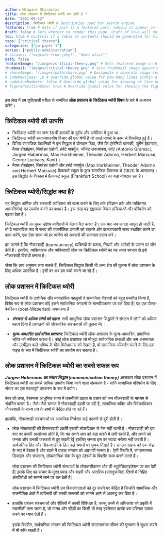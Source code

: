 ```yaml
---
author: Mragank Shandilya
title: लोक प्रशासन में क्रिटिकल थ्योरी क्या होती है ? 
date: "2021-04-12"
description: क्रिटिकल थ्योरी # Description used for search engine.
featured: true # Sets if post is a featured post, making it appear on the sidebar. A featured post won't be listed on the sidebar if it's the current page
draft: false # Sets whether to render this page. Draft of true will not be rendered.
toc: true # Controls if a table of contents should be generated for first-level links automatically.
tags: ["critical theory"]
categories: ["pa-paper-1"]
series: ["public-administration"]
# aliases: ["migrate-from-jekyl", "demo alias"]
math: false
featureImage: "/images/critical-theory.png" # Sets featured image on blog post.
thumbnail: "images/critical-theory.png" # Sets thumbnail image appearing inside card on homepage. I will keep it the same as featureImage.
# shareImage: "/images/path/share.png" # Designate a separate image for social media sharing.
# codeMaxLines: 10 # Override global value for how many lines within a code block before auto-collapsing.
# codeLineNumbers: false # Override global value for showing of line numbers within code block.
# figurePositionShow: true # Override global value for showing the figure label.
---
```


इस लेख में हम यूपीएससी परीक्षा से सम्बंधित <strong> लोक प्रशासन के क्रिटिकल थ्योरी विषय </strong> के बारे में अध्ययन करेंगे।

## क्रिटिकल थ्योरी की उत्पत्ति

* क्रिटिकल थ्योरी का जन्म 18 वीं शताब्दी के यूरोप और अमेरिका में हुआ था।
* क्रिटिकल थ्योरी समाजशास्त्रीय विचार की एक श्रेणी है जो कार्ल मार्क्स के काम से विकसित हुई है।
* विभिन्न सामाजिक वैज्ञानिकों ने इस सिद्धांत में योगदान दिया, जैसे कि एंटोनियो ग्राम्स्की, जुर्गेन हेबरमास, मैक्स होर्खाइमर, थियोडर एडोर्नो, हर्बर्ट मार्क्युज़, जॉर्जट लकसाक्स, कांट (Antonio Gramsci, Jurgen Habermas, Max Horkheimer, Theoder Adorno, Herbert Marcuse, Georgr Luckacs, Kant)।
* मैक्स होर्खाइमर, थियोडर एडोर्नो और हर्बर्ट मार्क्युज़ (Max Horkheimer, Theoder Adorno and Herbert Marcuse) फ्रैंकफर्ट स्कूल के कुछ सामाजिक विचारक थे (1920 के आसपास)। इस सिद्धांत के विकास में फ्रैंकफर्ट स्कूल (Frankfurt School) का बड़ा योगदान रहा है।


## क्रिटिकल थ्योरी/सिद्धांत क्या है?

यह सिद्धांत धार्मिक और सरकारी आधिपत्य को खत्म करने के लिए तर्क (विज्ञान तर्क और व्यक्तिगत आत्मनिर्णय) का उपयोग करने का पक्षधर है। इस तरह यह द्वंद्वात्मक विचार प्रक्रियाओं और परिवर्तन को बढ़ावा देता है।

क्रिटिकल थ्योरी का मुख्य उद्देश्य व्यक्तियों में चेतना पैदा करना है। एक बार जब जनता जागृत हो जाती है, तो वे स्वाभाविक रूप से राज्य की राजनीतिक प्रणाली को बदलने और कल्याणकारी राज्य स्थापित करने का काम करेंगे, एक ऐसा राज्य जो हर व्यक्ति को अवसरों की समानता प्रदान करे।

हम जानते हैं कि नौकरशाही (bureaucracy) व्यक्तियों के बजाय, नियमों और आदेशों के पालन पर जोर देती है। इसलिए, व्यक्तिपरक और व्यक्तिवादी सोच पर क्रिटिकल थ्योरी का यह ध्यान स्वभाव से इसे नौकरशाही विरोधी बनाता है।

जैसा कि आप अनुमान लगा सकते हैं, क्रिटिकल सिद्धांत किसी भी अन्य क्षेत्र की तुलना में लोक प्रशासन के लिए अधिक प्रासंगिक है। इसी पर अब हम चर्चा करने जा रहे हैं।


## लोक प्रशासन में क्रिटिकल थ्योरी 

क्रिटिकल थ्योरी के दार्शनिक और व्यावहारिक पहलुओं ने सामाजिक विज्ञानों को बहुत प्रभावित किया है, विशेष रूप से लोक प्रशासन को| इसने सार्वजनिक संगठनों के मानवीयकरण पर बल दिया है| यह एक पोस्ट-वेबरियन (post-Weberian) अवधारणा है।

* ***संरचना से अधिक लोगों को महत्व***: सभी आधुनिक लोक प्रशासन सिद्धांतों ने संगठन में लोगों को अधिक महत्व दिया है (संगठनों की औपचारिक संरचनाओं की तुलना में)। 

* ***मूल्य-आधारित सार्वजनिक प्रशासन***: क्रिटिकल थ्योरी लोक-प्रशासन के मूल्य-आधारित, प्रामाणिक चरित्र को स्वीकार करता है। कोई लोक प्रशाशक जो मौजूदा सार्वजनिक प्रथाओं और कम असमानता और उत्पीड़न वाले भविष्य के बीच विरोधाभास को देखता है, वो सामाजिक परिवर्तन करने के लिए एक गाइड के रूप में क्रिटिकल थ्योरी का उपयोग कर सकता है।


## लोक प्रशासन में क्रिटिकल थ्योरी का सबसे सफल रूप 

***<span class="mak-text-color">Jurgen Habermas का संचार सिद्धांत (communication theory)</span>*** आजकल लोक प्रशासन में क्रिटिकल थ्योरी का सबसे अधिक उपयोग किया जाने वाला संस्करण है - यानि सामाजिक परिवर्तन के लिए संचार का एक महत्वपूर्ण उपकरण के रूप में प्रयोग।

वेबर की तरह, हेबरमास आधुनिक राज्य में तकनीकी दक्षता के प्रसार को जन नौकरशाही के माध्यम से संदर्भित करता है। जैसे-जैसे समाज में नौकरशाही बढ़ती जा रही है, सामाजिक शक्ति और विवेकाधिकार नौकरशाही के राज्य तंत्र के हाथों में केंद्रित होते जा रहे हैं।

हालांकि, नौकरशाही संरचनाओं पर अत्यधिक निर्भरता कई कारणों से बुरी होती है।

* लोक नौकरशाही की विस्तारवादी प्रकर्ति इसकी लोकप्रियता से मेल नहीं खाती है। नौकरशाही की इस बात पर काफी आलोचना होती है, कि यह अपने आप को बड़ा करने में लगी रहती है, और अपने को जनता और उनकी जरूरतों से दूर रखती है| इसलिए जनता इस पर ज्यादा भरोसा नहीं करती है। सार्वजनिक हित और नौकरशाही के हित कई स्थानों पर पृथक दिखते हैं। संगठन ग्राहक को एक बोझ के रूप में देखता है और बदले में ग्राहक संगठन को अप्रभावी मानता है। ऐसी स्थिति में, संगठनात्मक डिजाइन और संचालन, लोकतांत्रिक सेवा के मूल उद्देश्यों के विपरीत काम करने लगते हैं। <br><br>
लोक प्रशासन की क्रिटिकल थ्योरी संस्थाओं के लोकतंत्रीकरण और डी-ब्यूरोक्रिटाइजेशन पर बल देती है| इसके लिए यह संचार के मुक्त प्रवाह और बाहरी और आंतरिक (पदानुक्रमित) रिश्तों में निहित अंतर्विरोधों को सामने लाने पर बल देती है|  <br><br>
लोक प्रशासन में क्रिटिकल थ्योरी उन विकलांगताओं को दूर करने पर केंद्रित है जिन्होंने सामाजिक और राजनीतिक क्षेत्रों में व्यक्तियों की सच्ची जरूरतों को सामने आने से अवरुद्ध कर दिया है।

* हालांकि प्रबंधन संरचनाओं और शैलियों में काफी विविधता है, परन्तु उनमें से अधिकांश को प्रकृति में तकनीकी माना जाता है, जो मानव और चीज़ों का किसी भी तरह इस्तेमाल करके बस परिणाम उत्पन्न करने पर ध्यान देती हैं। <br><br>
इसके विपरीत, सार्वजनिक संगठन की क्रिटिकल थ्योरी संगठनात्मक जीवन की गुणवत्ता में सुधार करने में भी रुचि रखती है।
